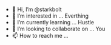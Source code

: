 - 👋 Hi, I’m @starkbolt
- 👀 I’m interested in ... Everthing
- 🌱 I’m currently learning ... Hustle
- 💞️ I’m looking to collaborate on ... You
- 📫 How to reach me ...

<!---
starkbolt/starkbolt is a ✨ special ✨ repository because its `README.md` (this file) appears on your GitHub profile.
You can click the Preview link to take a look at your changes.
--->
